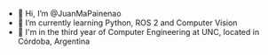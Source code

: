 - 👋 Hi, I’m @JuanMaPainenao
- 🌱 I’m currently learning Python, ROS 2 and Computer Vision
- :book: I'm in the third year of Computer Engineering at UNC, located in Córdoba, Argentina

<!---
JuanMaPainenao/JuanMaPainenao is a ✨ special ✨ repository because its `README.md` (this file) appears on your GitHub profile.
You can click the Preview link to take a look at your changes.
--->
